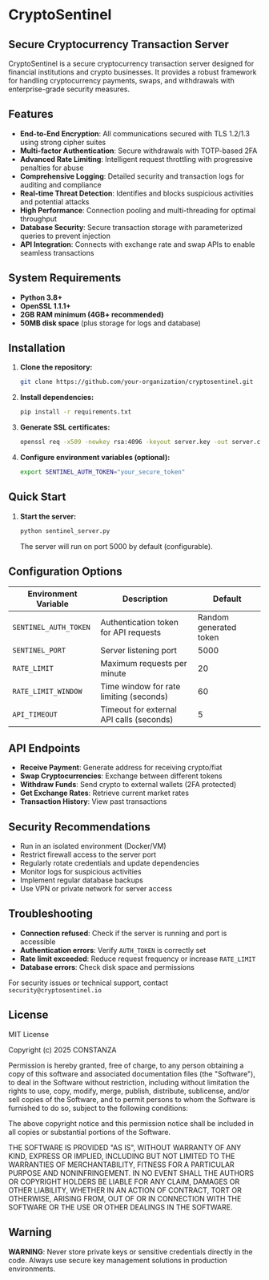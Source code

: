 # CryptoSentinel
## Secure Cryptocurrency Transaction Server

CryptoSentinel is a secure cryptocurrency transaction server designed for financial institutions and crypto businesses. It provides a robust framework for handling cryptocurrency payments, swaps, and withdrawals with enterprise-grade security measures.

## Features
- **End-to-End Encryption**: All communications secured with TLS 1.2/1.3 using strong cipher suites
- **Multi-factor Authentication**: Secure withdrawals with TOTP-based 2FA
- **Advanced Rate Limiting**: Intelligent request throttling with progressive penalties for abuse
- **Comprehensive Logging**: Detailed security and transaction logs for auditing and compliance
- **Real-time Threat Detection**: Identifies and blocks suspicious activities and potential attacks
- **High Performance**: Connection pooling and multi-threading for optimal throughput
- **Database Security**: Secure transaction storage with parameterized queries to prevent injection
- **API Integration**: Connects with exchange rate and swap APIs to enable seamless transactions

## System Requirements
- **Python 3.8+**
- **OpenSSL 1.1.1+**
- **2GB RAM minimum (4GB+ recommended)**
- **50MB disk space** (plus storage for logs and database)

## Installation

1. **Clone the repository:**
    ```bash
    git clone https://github.com/your-organization/cryptosentinel.git
    ```

2. **Install dependencies:**
    ```bash
    pip install -r requirements.txt
    ```

3. **Generate SSL certificates:**
    ```bash
    openssl req -x509 -newkey rsa:4096 -keyout server.key -out server.crt -days 365 -nodes
    ```

4. **Configure environment variables (optional):**
    ```bash
    export SENTINEL_AUTH_TOKEN="your_secure_token"
    ```

## Quick Start

1. **Start the server:**
    ```bash
    python sentinel_server.py
    ```
    The server will run on port 5000 by default (configurable).

## Configuration Options
| Environment Variable       | Description                                    | Default                      |
|----------------------------|------------------------------------------------|------------------------------|
| `SENTINEL_AUTH_TOKEN`       | Authentication token for API requests         | Random generated token       |
| `SENTINEL_PORT`             | Server listening port                          | 5000                         |
| `RATE_LIMIT`                | Maximum requests per minute                    | 20                           |
| `RATE_LIMIT_WINDOW`         | Time window for rate limiting (seconds)        | 60                           |
| `API_TIMEOUT`               | Timeout for external API calls (seconds)       | 5                            |

## API Endpoints
- **Receive Payment**: Generate address for receiving crypto/fiat
- **Swap Cryptocurrencies**: Exchange between different tokens
- **Withdraw Funds**: Send crypto to external wallets (2FA protected)
- **Get Exchange Rates**: Retrieve current market rates
- **Transaction History**: View past transactions

## Security Recommendations
- Run in an isolated environment (Docker/VM)
- Restrict firewall access to the server port
- Regularly rotate credentials and update dependencies
- Monitor logs for suspicious activities
- Implement regular database backups
- Use VPN or private network for server access

## Troubleshooting
- **Connection refused**: Check if the server is running and port is accessible
- **Authentication errors**: Verify `AUTH_TOKEN` is correctly set
- **Rate limit exceeded**: Reduce request frequency or increase `RATE_LIMIT`
- **Database errors**: Check disk space and permissions

For security issues or technical support, contact `security@cryptosentinel.io`

## License
MIT License

Copyright (c) 2025 CONSTANZA

Permission is hereby granted, free of charge, to any person obtaining a copy of this software and associated documentation files (the "Software"), to deal in the Software without restriction, including without limitation the rights to use, copy, modify, merge, publish, distribute, sublicense, and/or sell copies of the Software, and to permit persons to whom the Software is furnished to do so, subject to the following conditions:

The above copyright notice and this permission notice shall be included in all copies or substantial portions of the Software.

THE SOFTWARE IS PROVIDED "AS IS", WITHOUT WARRANTY OF ANY KIND, EXPRESS OR IMPLIED, INCLUDING BUT NOT LIMITED TO THE WARRANTIES OF MERCHANTABILITY, FITNESS FOR A PARTICULAR PURPOSE AND NONINFRINGEMENT. IN NO EVENT SHALL THE AUTHORS OR COPYRIGHT HOLDERS BE LIABLE FOR ANY CLAIM, DAMAGES OR OTHER LIABILITY, WHETHER IN AN ACTION OF CONTRACT, TORT OR OTHERWISE, ARISING FROM, OUT OF OR IN CONNECTION WITH THE SOFTWARE OR THE USE OR OTHER DEALINGS IN THE SOFTWARE.

## Warning
**WARNING**: Never store private keys or sensitive credentials directly in the code. Always use secure key management solutions in production environments.
